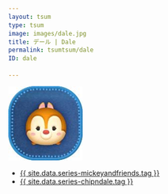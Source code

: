 ```yaml
---
layout: tsum
type: tsum
image: images/dale.jpg
title: デール | Dale
permalink: tsumtsum/dale
ID: dale

---
```

<img class="ui image" src="../images/dale.jpg">

* <a href="{{ site.data.series-mickeyandfriends.url }}">{{ site.data.series-mickeyandfriends.tag }}</a>
* <a href="{{ site.data.series-chipndale.url }}">{{ site.data.series-chipndale.tag }}</a>
